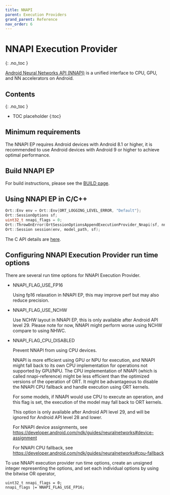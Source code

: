 ```yaml
---
title: NNAPI
parent: Execution Providers
grand_parent: Reference
nav_order: 6
---
```



# NNAPI Execution Provider
{: .no_toc }

[Android Neural Networks API (NNAPI)](https://developer.android.com/ndk/guides/neuralnetworks) is a unified interface to CPU, GPU, and NN accelerators on Android.

## Contents
{: .no_toc }

* TOC placeholder
{:toc}

## Minimum requirements

The NNAPI EP requires Android devices with Android 8.1 or higher, it is recommended to use Android devices with Android 9 or higher to achieve optimal performance.

## Build NNAPI EP

For build instructions, please see the [BUILD page](../../how-to/build.md#android-nnapi-execution-provider).

## Using NNAPI EP in C/C++

```c++
Ort::Env env = Ort::Env{ORT_LOGGING_LEVEL_ERROR, "Default"};
Ort::SessionOptions sf;
uint32_t nnapi_flags = 0;
Ort::ThrowOnError(OrtSessionOptionsAppendExecutionProvider_Nnapi(sf, nnapi_flags));
Ort::Session session(env, model_path, sf);
```

The C API details are [here](../api/c-api.md).

## Configuring NNAPI Execution Provider run time options

There are several run time options for NNAPI Execution Provider.

* NNAPI_FLAG_USE_FP16

   Using fp16 relaxation in NNAPI EP, this may improve perf but may also reduce precision.

* NNAPI_FLAG_USE_NCHW

   Use NCHW layout in NNAPI EP, this is only available after Android API level 29. Please note for now, NNAPI might perform worse using NCHW compare to using NHWC.

* NNAPI_FLAG_CPU_DISABLED

   Prevent NNAPI from using CPU devices.

   NNAPI is more efficient using GPU or NPU for execution, and NNAPI might fall back to its own CPU implementation for operations not supported by GPU/NPU. The CPU implementation of NNAPI (which is called nnapi-reference) might be less efficient than the optimized versions of the operation of ORT. It might be advantageous to disable the NNAPI CPU fallback and handle execution using ORT kernels.

   For some models, if NNAPI would use CPU to execute an operation, and this flag is set, the execution of the model may fall back to ORT kernels.

   This option is only available after Android API level 29, and will be ignored for Android API level 28 and lower.

   For NNAPI device assignments, see https://developer.android.com/ndk/guides/neuralnetworks#device-assignment

   For NNAPI CPU fallback, see https://developer.android.com/ndk/guides/neuralnetworks#cpu-fallback


To use NNAPI execution provider run time options, create an unsigned integer representing the options, and set each individual options by using the bitwise OR operator,

```
uint32_t nnapi_flags = 0;
nnapi_flags |= NNAPI_FLAG_USE_FP16;
```